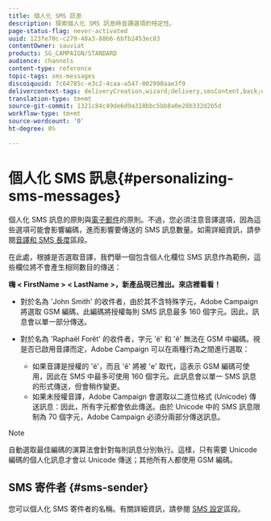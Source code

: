 ```yaml
---
title: 個人化 SMS 訊息
description: 探索個人化 SMS 訊息時音譯選項的特定性。
page-status-flag: never-activated
uuid: 123fe70c-c279-40a3-88b6-6bfb2453ec83
contentOwner: sauviat
products: SG_CAMPAIGN/STANDARD
audience: channels
content-type: reference
topic-tags: sms-messages
discoiquuid: 7c64785c-e3c2-4caa-a547-002990aae3f9
delivercontext-tags: deliveryCreation,wizard;delivery,smsContent,back;delivery,smsContent,back
translation-type: tm+mt
source-git-commit: 1321c84c49de6d9a318bbc5bb8a0e28b332d2b5d
workflow-type: tm+mt
source-wordcount: '0'
ht-degree: 0%

---
```



# 個人化 SMS 訊息{#personalizing-sms-messages}

個人化 SMS 訊息的原則與[電子郵件](../../designing/using/personalization.md#inserting-a-personalization-field)的原則。不過，您必須注意音譯選項，因為這些選項可能會影響編碼，進而影響要傳送的 SMS 訊息數量。如需詳細資訊，請參閱[音譯和 SMS 長度](../../administration/using/configuring-sms-channel.md#sms-encoding--length-and-transliteration)區段。

在此處，根據是否選取音譯，我們舉一個包含個人化欄位 SMS 訊息作為範例，這些欄位將不會產生相同數目的傳送：

**嗨 &lt; FirstName > &lt; LastName >，新產品現已推出。來店裡看看！**

* 對於名為 &#39;John Smith&#39; 的收件者，由於其不含特殊字元，Adobe Campaign 將選取 GSM 編碼，此編碼將授權每則 SMS 訊息最多 160 個字元。因此，訊息會以單一部分傳送。
* 對於名為 &#39;Raphaël Forêt&#39; 的收件者，字元 &#39;ë&#39; 和 &#39;ê&#39; 無法在 GSM 中編碼。視是否已啟用音譯而定，Adobe Campaign 可以在兩種行為之間進行選取：

   * 如果音譯是授權的 &#39;ë&#39;，而且 &#39;ê&#39; 將被 &#39;e&#39; 取代，這表示 GSM 編碼可使用，因此在 SMS 中最多可使用 160 個字元。此訊息會以單一 SMS 訊息的形式傳送，但會稍作變更。
   * 如果未授權音譯，Adobe Campaign 會選取以二進位格式 (Unicode) 傳送訊息：因此，所有字元都會依此傳送。由於 Unicode 中的 SMS 訊息限制為 70 個字元，Adobe Campaign 必須分兩部分傳送訊息。

>[!NOTE]
>
>自動選取最佳編碼的演算法會針對每則訊息分別執行。這樣，只有需要 Unicode 編碼的個人化訊息才會以 Unicode 傳送；其他所有人都使用 GSM 編碼。

## SMS 寄件者 {#sms-sender}

您可以個人化 SMS 寄件者的名稱。有關詳細資訊，請參閱 [SMS 設定](../../administration/using/configuring-sms-channel.md#configuring-sms-properties)區段。
